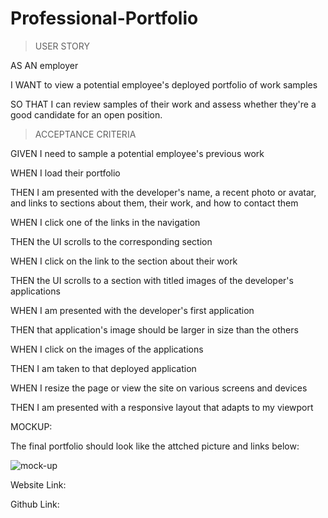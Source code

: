 # Professional-Portfolio

> USER STORY


AS AN employer

I WANT to view a potential employee's deployed portfolio of work samples

SO THAT I can review samples of their work and assess whether they're a good candidate for an open position.


> ACCEPTANCE CRITERIA


GIVEN I need to sample a potential employee's previous work

WHEN I load their portfolio

THEN I am presented with the developer's name, a recent photo or avatar, and links to sections about them, their work, and how to contact them

WHEN I click one of the links in the navigation

THEN the UI scrolls to the corresponding section

WHEN I click on the link to the section about their work

THEN the UI scrolls to a section with titled images of the developer's applications

WHEN I am presented with the developer's first application

THEN that application's image should be larger in size than the others

WHEN I click on the images of the applications

THEN I am taken to that deployed application

WHEN I resize the page or view the site on various screens and devices

THEN I am presented with a responsive layout that adapts to my viewport


MOCKUP:

The final portfolio should look like the attched picture and links below:

![mock-up](https://user-images.githubusercontent.com/114640427/210021029-360e1aaa-105a-4fba-8d76-6edcbaf4beff.jpg)

Website Link:

Github Link:
